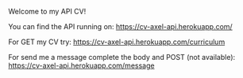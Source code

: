 Welcome to my API CV!

You can find the API running on:
https://cv-axel-api.herokuapp.com/

For GET my CV try:
https://cv-axel-api.herokuapp.com/curriculum

For send me a message complete the body and POST (not available):
https://cv-axel-api.herokuapp.com/message